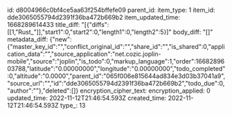 id: d8004966c0bf4ce5aa63f254bffefe09
parent_id: 
item_type: 1
item_id: dde3065055794d2391f36ba472b669b2
item_updated_time: 1668289614433
title_diff: "[{\"diffs\":[[1,\"Rust_\"]],\"start1\":0,\"start2\":0,\"length1\":0,\"length2\":5}]"
body_diff: "[]"
metadata_diff: {"new":{"master_key_id":"","conflict_original_id":"","share_id":"","is_shared":0,"application_data":"","source_application":"net.cozic.joplin-mobile","source":"joplin","is_todo":0,"markup_language":1,"order":1668289603788,"latitude":"0.00000000","longitude":"0.00000000","todo_completed":0,"altitude":"0.0000","parent_id":"065f006e815644ad834e3d03b37041a9","source_url":"","id":"dde3065055794d2391f36ba472b669b2","todo_due":0,"author":""},"deleted":[]}
encryption_cipher_text: 
encryption_applied: 0
updated_time: 2022-11-12T21:46:54.593Z
created_time: 2022-11-12T21:46:54.593Z
type_: 13
